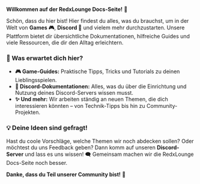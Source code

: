 **Willkommen auf der RedxLounge Docs-Seite!** 🎉  

Schön, dass du hier bist! Hier findest du alles, was du brauchst, um in der Welt von **Games 🎮**, **Discord 💬** und vielem mehr durchzustarten. Unsere Plattform bietet dir übersichtliche Dokumentationen, hilfreiche Guides und viele Ressourcen, die dir den Alltag erleichtern.  

### 🌟 Was erwartet dich hier?  
- **🎮 Game-Guides:** Praktische Tipps, Tricks und Tutorials zu deinen Lieblingsspielen.  
- **💬 Discord-Dokumentationen:** Alles, was du über die Einrichtung und Nutzung deines Discord-Servers wissen musst.  
- **✨ Und mehr:** Wir arbeiten ständig an neuen Themen, die dich interessieren könnten – von Technik-Tipps bis hin zu Community-Projekten.  

### 💡 Deine Ideen sind gefragt!  
Hast du coole Vorschläge, welche Themen wir noch abdecken sollen? Oder möchtest du uns Feedback geben? Dann komm auf unseren **Discord-Server** und lass es uns wissen! 🗨️ Gemeinsam machen wir die RedxLounge Docs-Seite noch besser.  

**Danke, dass du Teil unserer Community bist!** 🥳 
